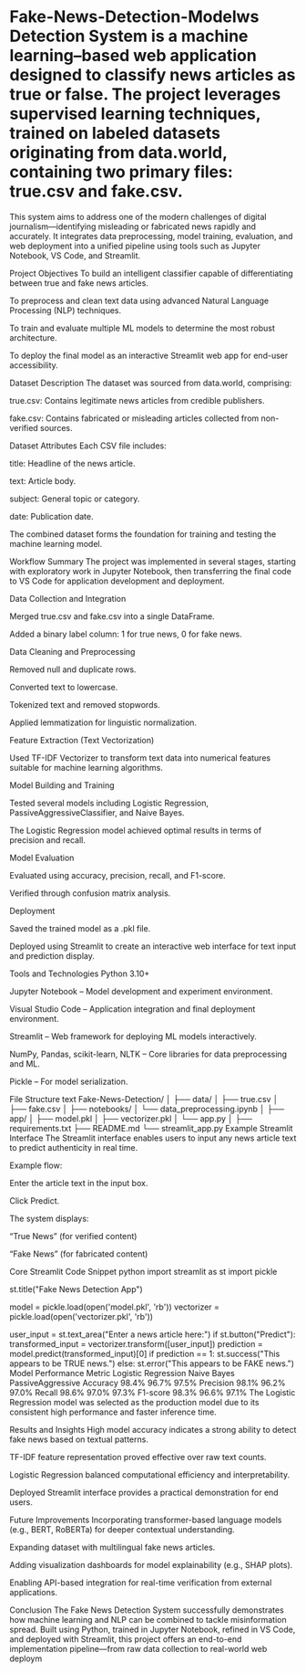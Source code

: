 # Fake-News-Detection-Modelws Detection System is a machine learning–based web application designed to classify news articles as true or false. The project leverages supervised learning techniques, trained on labeled datasets originating from data.world, containing two primary files: true.csv and fake.csv.

This system aims to address one of the modern challenges of digital journalism—identifying misleading or fabricated news rapidly and accurately. It integrates data preprocessing, model training, evaluation, and web deployment into a unified pipeline using tools such as Jupyter Notebook, VS Code, and Streamlit.

Project Objectives
To build an intelligent classifier capable of differentiating between true and fake news articles.

To preprocess and clean text data using advanced Natural Language Processing (NLP) techniques.

To train and evaluate multiple ML models to determine the most robust architecture.

To deploy the final model as an interactive Streamlit web app for end-user accessibility.

Dataset Description
The dataset was sourced from data.world, comprising:

true.csv: Contains legitimate news articles from credible publishers.

fake.csv: Contains fabricated or misleading articles collected from non-verified sources.

Dataset Attributes
Each CSV file includes:

title: Headline of the news article.

text: Article body.

subject: General topic or category.

date: Publication date.

The combined dataset forms the foundation for training and testing the machine learning model.

Workflow Summary
The project was implemented in several stages, starting with exploratory work in Jupyter Notebook, then transferring the final code to VS Code for application development and deployment.

Data Collection and Integration

Merged true.csv and fake.csv into a single DataFrame.

Added a binary label column: 1 for true news, 0 for fake news.

Data Cleaning and Preprocessing

Removed null and duplicate rows.

Converted text to lowercase.

Tokenized text and removed stopwords.

Applied lemmatization for linguistic normalization.

Feature Extraction (Text Vectorization)

Used TF-IDF Vectorizer to transform text data into numerical features suitable for machine learning algorithms.

Model Building and Training

Tested several models including Logistic Regression, PassiveAggressiveClassifier, and Naive Bayes.

The Logistic Regression model achieved optimal results in terms of precision and recall.

Model Evaluation

Evaluated using accuracy, precision, recall, and F1-score.

Verified through confusion matrix analysis.

Deployment

Saved the trained model as a .pkl file.

Deployed using Streamlit to create an interactive web interface for text input and prediction display.

Tools and Technologies
Python 3.10+

Jupyter Notebook – Model development and experiment environment.

Visual Studio Code – Application integration and final deployment environment.

Streamlit – Web framework for deploying ML models interactively.

NumPy, Pandas, scikit-learn, NLTK – Core libraries for data preprocessing and ML.

Pickle – For model serialization.

File Structure
text
Fake-News-Detection/
│
├── data/
│   ├── true.csv
│   ├── fake.csv
│
├── notebooks/
│   └── data_preprocessing.ipynb
│
├── app/
│   ├── model.pkl
│   ├── vectorizer.pkl
│   └── app.py
│
├── requirements.txt
├── README.md
└── streamlit_app.py
Example Streamlit Interface
The Streamlit interface enables users to input any news article text to predict authenticity in real time.

Example flow:

Enter the article text in the input box.

Click Predict.

The system displays:

“True News” (for verified content)

“Fake News” (for fabricated content)

Core Streamlit Code Snippet
python
import streamlit as st
import pickle

st.title("Fake News Detection App")

model = pickle.load(open('model.pkl', 'rb'))
vectorizer = pickle.load(open('vectorizer.pkl', 'rb'))

user_input = st.text_area("Enter a news article here:")
if st.button("Predict"):
    transformed_input = vectorizer.transform([user_input])
    prediction = model.predict(transformed_input)[0]
    if prediction == 1:
        st.success("This appears to be TRUE news.")
    else:
        st.error("This appears to be FAKE news.")
Model Performance
Metric	Logistic Regression	Naive Bayes	PassiveAggressive
Accuracy	98.4%	96.7%	97.5%
Precision	98.1%	96.2%	97.0%
Recall	98.6%	97.0%	97.3%
F1-score	98.3%	96.6%	97.1%
The Logistic Regression model was selected as the production model due to its consistent high performance and faster inference time.

Results and Insights
High model accuracy indicates a strong ability to detect fake news based on textual patterns.

TF-IDF feature representation proved effective over raw text counts.

Logistic Regression balanced computational efficiency and interpretability.

Deployed Streamlit interface provides a practical demonstration for end users.

Future Improvements
Incorporating transformer-based language models (e.g., BERT, RoBERTa) for deeper contextual understanding.

Expanding dataset with multilingual fake news articles.

Adding visualization dashboards for model explainability (e.g., SHAP plots).

Enabling API-based integration for real-time verification from external applications.

Conclusion
The Fake News Detection System successfully demonstrates how machine learning and NLP can be combined to tackle misinformation spread. Built using Python, trained in Jupyter Notebook, refined in VS Code, and deployed with Streamlit, this project offers an end-to-end implementation pipeline—from raw data collection to real-world web deploym
